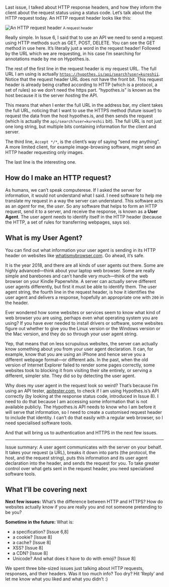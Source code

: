Last issue, I talked about HTTP response headers, and how they inform the client about the request status using a status code. Let’s talk about the HTTP request today. An HTTP request header looks like this:


![An HTTP request header](https://github.com/ngjunsiang/laymansguide/blob/release/season1/issue009/issue009_01.png?raw=true)
<small>A request header</small>


Really simple. In Issue 6, I said that to use an API we need to send a request using HTTP methods such as GET, POST, DELETE. You can see the GET method in use here. It’s literally just a word in the request header! Followed by the URL which we are requesting, in his case I’m searching for annotations made by me on Hypothes.is.

The rest of the first line in the request header is my request URL. The full URL I am using is actually [`https://hypothes.is/api/search?user=kureshii`](https://hypothes.is/api/search?user=kureshii). Notice that the request header URL does not have the front bit. This request header is already being crafted according to HTTP (which is a protocol, a set of rules) so we don‘t need the https part. “hypothes.is” is known as the host because it is the server *host*ing the API.

This means that when I enter the full URL in the address bar, my client takes the full URL, noticing that I want to use the HTTPS method (future issue!) to request the data from the host hypothes.is, and then sends the request (which is actually the `api/search?user=kureshii` bit). The full URL is not just one long string, but multiple bits containing information for the client and server.

The third line, `Accept */*`, is the client’s way of saying “send me anything”. A more limited client, for example image-browsing software, might send an HTTP header requesting only images.

The last line is the interesting one.

## How do I make an HTTP request?

As humans, we can’t speak computerese. If I asked the server for information, it would not understand what I said. I need software to help me translate my request in a way the server can understand. This software acts as an *agent* for me, the *user*. So any software that helps to form an HTTP request, send it to a server, and receive the response, is known as a **User Agent**. The user agent needs to identify itself in the HTTP header (because the HTTP, a set of rules for transferring webpages, says so).

## What is my User Agent?

You can find out what information your user agent is sending in its HTTP header on websites like [whatismybrowser.com](https://www.whatismybrowser.com/detect/what-is-my-user-agent). Go ahead, it’s safe.

It is the year 2018, and there are all kinds of user agents out there. Some are highly advanced—think about your laptop web browser. Some are really simple and barebones and can’t handle very much—think of the web browser on your Kindle Paperwhite. A server can actually serve different user agents differently, but first it must be able to identify them. The user agent string, the fourth line in the request header, is how it identifies the user agent and delivers a response, hopefully an appropriate one with `200` in the header.

Ever wondered how some websites or services seem to know what kind of web browser you are using, perhaps even what operating system you are using? If you have ever needed to install drivers or software, some websites figure out whether to give you the Linux version or the Windows version or the Mac version, and they do so through your user agent string.

Yep, that means that on less scrupulous websites, the server can actually know something about you from your user agent declaration. It can, for example, know that you are using an iPhone and hence serve you a different webpage format—or different ads. In the past, when the old version of Internet Explorer failed to render some pages correctly, some websites took to blocking it from visiting their site entirely, or serving a different, simpler site. They did so by detecting the user agent.

Why does my user agent in the request look so weird? That’s because I’m using an API tester, [apitester.com](https://apitester.com/), to check if I am using Hypothes.is’s API correctly (by looking at the response status code, introduced in Issue 8). I need to do that because I am accessing some information that is not available publicly. The Hypothes.is API needs to know who I am before it will serve that information, so I need to create a customised request header to include that identity. I can’t do that easily with a regular web browser, so I need specialised software tools.

And that will bring us to authentication and HTTPS in the next few issues.

-----

Issue summary: A user agent communicates with the server on your behalf. It takes your request (a URL), breaks it down into parts (the protocol, the host, and the request string), puts this information and its user agent declaration into the header, and sends the request for you. To take greater control over what gets sent in the request header, you need specialised software tools.

## What I’ll be covering next

**Next few issues:** What’s the difference between HTTP and HTTPS? How do websites actually know if you are really you and not someone pretending to be you?

**Sometime in the future:** What is:

- a specification? [Issue 6,8]
- a cookie? [Issue 8]
- a cache? [Issue 8]
- XSS? [Issue 8]
- a CDN? [Issue 8]
- Unicode? And what does it have to do with emoji? [Issue 8]

We spent three bite-sized issues just talking about HTTP requests, responses, and their headers. Was it too much info? Too dry? Hit ‘Reply’ and let me know what you liked and what you didn’t :)
